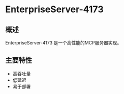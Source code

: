 # EnterpriseServer-4173

## 概述

EnterpriseServer-4173 是一个高性能的MCP服务器实现。

## 主要特性

- 高吞吐量
- 低延迟
- 易于部署
